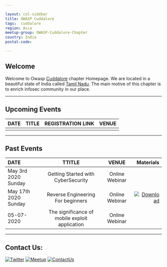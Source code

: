 ```yaml
---

layout: col-sidebar
title: OWASP Cuddalore
tags:  cuddalore
region: Asia
meetup-group: OWASP-Cuddalore-Chapter
country: India
postal-code: 

---
```


## Welcome
Welcome to Owasp [Cuddalore](https://en.wikipedia.org/wiki/Cuddalore) chapter Homepage. We are located in a beautiful state of India called [Tamil Nadu](https://en.wikipedia.org/wiki/Tamil_Nadu). The main motive of this chapter is to enrich infosec community in our place.

---
## Upcoming Events

| DATE     | TITLE | REGISTRATION LINK   | VENUE |
| :---        |    :----:   |      :----: |  ---: |
|    |     | |     |

---

## Past Events

| DATE   | TTITLE   | VENUE   | Materials |
| :---     | :----:  | :----: | ---:
| May 3rd 2020 Sunday | Getting Started with CyberSecurity | Online Webinar | 
| May 17th 2020 Sunday | Reverse Engineering For beginners | Online Webinar | [![Download](https://img.shields.io/badge/%F0%9F%94%BB-Download-blue)](https://github.com/owaspcuddalore/slides/tree/master/Webinar%202)
|   05-07-2020  |   The significance of mobile exploit application   | Online Webinar |     |

---
## Contact Us:

[![Twitter](https://img.shields.io/badge/%F0%9F%90%A6-Twitter-blue)](https://www.twitter.com/owaspcuddalore) [![Meetup](https://img.shields.io/badge/%F0%9F%8E%89-Meetup-red)](https://www.meetup.com/OWASP-Cuddalore-Chapter) [![ContactUs](https://img.shields.io/badge/%F0%9F%93%83-ContactUs-orange)](mailto:gopalsamy.rajendran@owasp.org)


